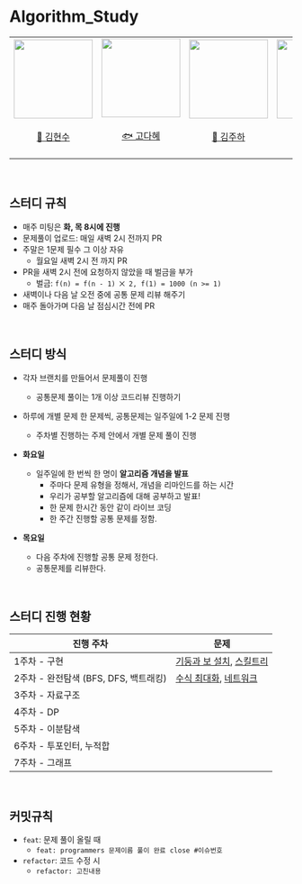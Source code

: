 # Algorithm_Study
<div align="center">
    <table>
        <tr>
            <td height="140px" align="center"> <a href="https://github.com/footdev">
                <img src="https://avatars.githubusercontent.com/footdev" width="140px" /> <br><br> 👑 김현수 <br> <br></td>
            <td height="140px" align="center"> <a href="https://github.com/KodaHye">
                <img src="https://avatars.githubusercontent.com/KodaHye" width="140px" /> <br><br> 🐟 고다혜 <br><br></td>
            <td height="140px" align="center"> <a href="https://github.com/Holdm2t1ght">
                <img src="https://avatars.githubusercontent.com/Holdm2t1ght" width="140px" /> <br><br> 🎀 김주하 <br><br></td>
            <td height="140px" align="center"> <a href="https://github.com/sseq007">
                <img src="https://avatars.githubusercontent.com/sseq007" width="140px" /> <br><br> 🐲 신준호 <br> <br></td>
            <td height="140px" align="center"> <a href="https://github.com/gudtjr2949">
                <img src="https://avatars.githubusercontent.com/gudtjr2949" width="140px" /> <br><br> 🐰 이형석 <br> <br></td>
        </tr>
    </table>
</div>

<br>

## 스터디 규칙

* 매주 미팅은 **화, 목 8시에 진행**
* 문제풀이 업로드: 매일 새벽 2시 전까지 PR
* 주말은 1문제 필수 그 이상 자유
  * 월요일 새벽 2시 전 까지 PR
* PR을 새벽 2시 전에 요청하지 않았을 때 벌금을 부가
    * 벌금: `f(n) = f(n - 1) ⨉ 2, f(1) = 1000 (n >= 1)`
* 새벽이나 다음 날 오전 중에 공통 문제 리뷰 해주기
* 매주 돌아가며 다음 날 점심시간 전에 PR

<br>

## 스터디 방식
* 각자 브랜치를 만들어서 문제풀이 진행
  * 공통문제 풀이는 1개 이상 코드리뷰 진행하기
* 하루에 개별 문제 한 문제씩, 공통문제는 일주일에 1-2 문제 진행
  * 주차별 진행하는 주제 안에서 개별 문제 풀이 진행
  
* **화요일**
  * 일주일에 한 번씩 한 명이 **알고리즘 개념을 발표**
    * 주마다 문제 유형을 정해서, 개념을 리마인드를 하는 시간
    * 우리가 공부할 알고리즘에 대해 공부하고 발표!
    * 한 문제 한시간 동안 같이 라이브 코딩
    * 한 주간 진행할 공통 문제를 정함.
* **목요일**
  * 다음 주차에 진행할 공통 문제 정한다.
  * 공통문제를 리뷰한다.


<br>

##  스터디 진행 현황

| 진행 주차                       | 문제                                                                                                                                                   |
|-----------------------------|------------------------------------------------------------------------------------------------------------------------------------------------------|
| 1주차 - 구현                    | [기둥과 보 설치](https://school.programmers.co.kr/learn/courses/30/lessons/60061), [스킬트리](https://school.programmers.co.kr/learn/courses/30/lessons/49993) |
| 2주차 - 완전탐색 (BFS, DFS, 백트래킹) | [수식 최대화](https://school.programmers.co.kr/learn/courses/30/lessons/67257), [네트워크](https://school.programmers.co.kr/learn/courses/30/lessons/43162) |
| 3주차 - 자료구조                  |                                                                                                                                                      |
| 4주차 - DP                    |                                                                                                                                                      |
| 5주차 - 이분탐색                  |                                                                                                                                                      |
| 6주차 - 투포인터, 누적합             |                                                                                                                                                      |
| 7주차 - 그래프                   |                                                                                                                                                      |

<br>


## 커밋규칙

* `feat`: 문제 풀이 올릴 때
  * `feat: programmers 문제이름 풀이 완료 close #이슈번호`
* `refactor`: 코드 수정 시
  * `refactor: 고친내용`

